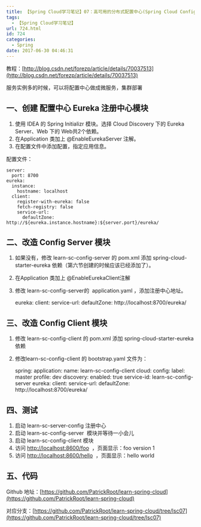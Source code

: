 ```yaml
---
title: 【Spring Cloud学习笔记】07：高可用的分布式配置中心(Spring Cloud Config)
tags:
  - 【Spring Cloud学习笔记】
url: 724.html
id: 724
categories:
  - Spring
date: 2017-06-30 04:46:31
---
```


教程：[http://blog.csdn.net/forezp/article/details/70037513](http://blog.csdn.net/forezp/article/details/70037513)

  

服务实例多的时候，可以将配置中心做成微服务，集群部署

一、创建 配置中心 Eureka 注册中心模块
-----------------------

1.  使用 IDEA 的 Spring Initializr 模块。选择 Cloud Discovery 下的 Eureka Server、Web 下的 Web共2个依赖。
2.  在Application 类加上 @EnableEurekaServer 注解。
3.  在配置文件中添加配置，指定应用信息。

配置文件：

    server:
      port: 8700
    eureka:
      instance:
        hostname: localhost
      client:
        register-with-eureka: false
        fetch-registry: false
        service-url:
          defaultZone: http://${eureka.instance.hostname}:${server.port}/eureka/

二、改造 Config Server 模块
---------------------

1.  如果没有，修改 learn-sc-config-server 的 pom.xml 添加 spring-cloud-starter-eureka 依赖（第六节创建的时候应该已经添加了）。
2.  在Application 类加上 @EnableEurekaClient注解  
    
3.  修改 learn-sc-config-server的  application.yaml ，添加注册中心地址。

    eureka:
      client:
        service-url:
          defaultZone: http://localhost:8700/eureka/

  

三、改造 Config Client 模块
---------------------

1.  修改 learn-sc-config-client 的 pom.xml 添加 spring-cloud-starter-eureka 依赖  
    
2.  修改learn-sc-config-client 的 bootstrap.yaml 文件为：

    spring:
      application:
        name: learn-sc-config-client
      cloud:
        config:
          label: master
          profile: dev
          discovery:
            enabled: true
            service-id: learn-sc-config-server
    eureka:
      client:
        service-url:
          defaultZone: http://localhost:8700/eureka/

  

四、测试
----

1.  启动 learn-sc-server-config 注册中心
2.  启动 learn-sc-config-server  模块并等待一小会儿
3.  启动 learn-sc-config-client 模块
4.  访问 [http://localhost:8600/foo](http://localhost:8600/foo)  ，页面显示：foo version 1
5.  访问 [http://localhost:8600/hello](http://localhost:8600/hello)  ，页面显示：hello world

  

五、代码
----

Github 地址：[https://github.com/PatrickRoot/learn-spring-cloud](https://github.com/PatrickRoot/learn-spring-cloud)

对应分支：[https://github.com/PatrickRoot/learn-spring-cloud/tree/lsc07](https://github.com/PatrickRoot/learn-spring-cloud/tree/lsc07)